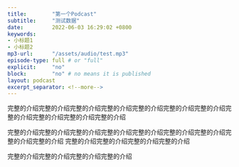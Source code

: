 ```yaml
---
title:        "第一个Podcast"
subtitle:     "测试数据"
date:         2022-06-03 16:29:02 +0800
keywords:
- 小标题1
- 小标题2
mp3-url:      "/assets/audio/test.mp3"
episode-type: full # or "full"
explicit:     "no"
block:        "no" # no means it is published
layout: podcast
excerpt_separator: <!--more-->
---
```

完整的介绍完整的介绍完整的介绍完整的介绍完整的介绍完整的介绍完整的介绍完整的介绍完整的介绍完整的介绍完整的介绍

完整的介绍完整的介绍完整的介绍完整的介绍完整的介绍完整的介绍完整的介绍完整的介绍完整的介绍
完整的介绍完整的介绍完整的介绍完整的介绍

完整的介绍完整的介绍完整的介绍完整的介绍